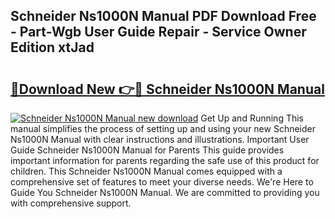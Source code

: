 ## Schneider Ns1000N Manual PDF Download Free - Part-Wgb User Guide Repair - Service Owner Edition xtJad

# <h2><a href="http://cf27590.oget.top/?id=Schneider+Ns1000N+Manual">🔗Download New 👉🔴 Schneider Ns1000N Manual</a></h2>

[![Schneider Ns1000N Manual new download](https://i.imgur.com/5g1atiW.png)](http://cf27590.oget.top/?id=Schneider+Ns1000N+Manual)
Get Up and Running This manual simplifies the process of setting up and using your new Schneider Ns1000N Manual with clear instructions and illustrations. Important User Guide Schneider Ns1000N Manual for Parents This guide provides important information for parents regarding the safe use of this product for children. This Schneider Ns1000N Manual comes equipped with a comprehensive set of features to meet your diverse needs. We're Here to Guide You Schneider Ns1000N Manual. We are committed to providing you with comprehensive support.

